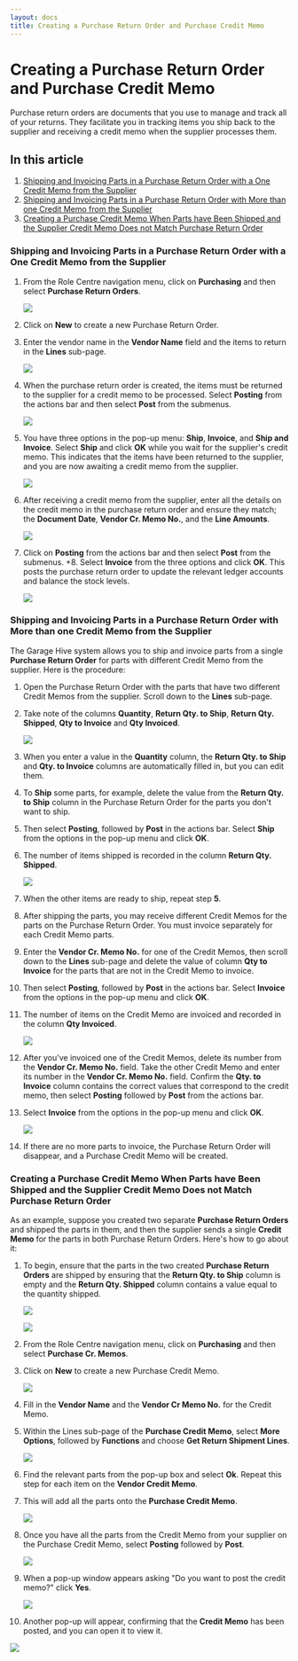 ```yaml
---
layout: docs
title: Creating a Purchase Return Order and Purchase Credit Memo
---
```


# Creating a Purchase Return Order and Purchase Credit Memo
Purchase return orders are documents that you use to manage and track all of your returns. They facilitate you in tracking items you ship back to the supplier and receiving a credit memo when the supplier processes them.

## In this article

1. [Shipping and Invoicing Parts in a Purchase Return Order with a One Credit Memo from the Supplier](#shipping-and-invoicing-parts-in-a-purchase-return-order-with-a-one-credit-memo-from-the-supplier)
2. [Shipping and Invoicing Parts in a Purchase Return Order with More than one Credit Memo from the Supplier](#shipping-and-invoicing-parts-in-a-purchase-return-order-with-more-than-one-credit-memo-from-the-supplier)
3. [Creating a Purchase Credit Memo When Parts have Been Shipped and the Supplier Credit Memo Does not Match Purchase Return Order](#creating-a-purchase-credit-memo-when-parts-have-been-shipped-and-the-supplier-credit-memo-does-not-match-purchase-return-order)


### Shipping and Invoicing Parts in a Purchase Return Order with a One Credit Memo from the Supplier
1. From the Role Centre navigation menu, click on **Purchasing** and then select **Purchase Return Orders**.

   ![](media/garagehive-purchase-return-order-ship-and-invoice1.png)

2. Click on **New** to create a new Purchase Return Order.
3. Enter the vendor name in the **Vendor Name** field and the items to return in the **Lines** sub-page.

   ![](media/garagehive-purchase-return-order-ship-and-invoice2.png)

4. When the purchase return order is created, the items must be returned to the supplier for a credit memo to be processed. Select **Posting** from the actions bar and then select **Post** from the submenus.

   ![](media/garagehive-purchase-return-order-ship-and-invoice3.png)

5. You have three options in the pop-up menu: **Ship**, **Invoice**, and **Ship and Invoice**. Select **Ship** and click **OK** while you wait for the supplier's credit memo. This indicates that the items have been returned to the supplier, and you are now awaiting a credit memo from the supplier.

   ![](media/garagehive-purchase-return-order-ship-and-invoice4.png)

6. After receiving a credit memo from the supplier, enter all the details on the credit memo in the purchase return order and ensure they match; the **Document Date**, **Vendor Cr. Memo No.**, and the **Line Amounts**.

   ![](media/garagehive-purchase-return-order-ship-and-invoice5.png)

7. Click on **Posting** from the actions bar and then select **Post** from the submenus.
+8. Select **Invoice** from the three options and click **OK**. This posts the purchase return order to update the relevant ledger accounts and balance the stock levels.

   ![](media/garagehive-purchase-return-order-ship-and-invoice6.png)


### Shipping and Invoicing Parts in a Purchase Return Order with More than one Credit Memo from the Supplier
The Garage Hive system allows you to ship and invoice parts from a single **Purchase Return Order** for parts with different Credit Memo from the supplier. Here is the procedure:
1. Open the Purchase Return Order with the parts that have two different Credit Memos from the supplier. Scroll down to the **Lines** sub-page.
1. Take note of the columns **Quantity**, **Return Qty. to Ship**, **Return Qty. Shipped**, **Qty to Invoice** and **Qty Invoiced**.

   ![](media/garagehive-purchase-return-order-ship-and-invoice7.png)

1. When you enter a value in the **Quantity** column, the **Return Qty. to Ship** and **Qty. to Invoice** columns are automatically filled in, but you can edit them.
1. To **Ship** some parts, for example, delete the value from the **Return Qty. to Ship** column in the Purchase Return Order for the parts you don't want to ship.
1. Then select **Posting**, followed by **Post** in the actions bar. Select **Ship** from the options in the pop-up menu and click **OK**.
1. The number of items shipped is recorded in the column **Return Qty. Shipped**.

   ![](media/garagehive-purchase-return-order-ship-and-invoice8.gif)

1. When the other items are ready to ship, repeat step **5**.
1. After shipping the parts, you may receive different Credit Memos for the parts on the Purchase Return Order. You must invoice separately for each Credit Memo parts.
1. Enter the **Vendor Cr. Memo No.** for one of the Credit Memos, then scroll down to the **Lines** sub-page and delete the value of column **Qty to Invoice** for the parts that are not in the Credit Memo to invoice.
1. Then select **Posting**, followed by **Post** in the actions bar. Select **Invoice** from the options in the pop-up menu and click **OK**.
1. The number of items on the Credit Memo are invoiced and recorded in the column **Qty Invoiced**.

   ![](media/garagehive-purchase-return-order-ship-and-invoice9.gif)

1. After you've invoiced one of the Credit Memos, delete its number from the **Vendor Cr. Memo No.** field. Take the other Credit Memo and enter its number in the **Vendor Cr. Memo No.** field. Confirm the **Qty. to Invoice** column contains the correct values that correspond to the credit memo, then select **Posting** followed by **Post** from the actions bar.
1. Select **Invoice** from the options in the pop-up menu and click **OK**.

   ![](media/garagehive-purchase-return-order-ship-and-invoice10.gif)

1. If there are no more parts to invoice, the Purchase Return Order will disappear, and a Purchase Credit Memo will be created.

### Creating a Purchase Credit Memo When Parts have Been Shipped and the Supplier Credit Memo Does not Match Purchase Return Order 
As an example, suppose you created two separate **Purchase Return Orders** and shipped the parts in them, and then the supplier sends a single **Credit Memo** for the parts in both Purchase Return Orders. Here's how to go about it:
1. To begin, ensure that the parts in the two created **Purchase Return Orders** are shipped by ensuring that the **Return Qty. to Ship** column is empty and the **Return Qty. Shipped** column contains a value equal to the quantity shipped.

   ![](media/garagehive-purchase-return-order-ship-and-invoice11.png)

   ![](media/garagehive-purchase-return-order-ship-and-invoice12.png)

2. From the Role Centre navigation menu, click on **Purchasing** and then select **Purchase Cr. Memos**.
3. Click on **New** to create a new Purchase Credit Memo.

   ![](media/garagehive-shipped-items-purchase-return-order10.png)

4. Fill in the **Vendor Name** and the **Vendor Cr Memo No.** for the Credit Memo. 
5. Within the Lines sub-page of the **Purchase Credit Memo**, select **More Options**, followed by **Functions** and choose **Get Return Shipment Lines**.

   ![](media/garagehive-shipped-items-purchase-return-order12.png)

6. Find the relevant parts from the pop-up box and select **Ok**. Repeat this step for each item on the **Vendor Credit Memo**.
7. This will add all the parts onto the **Purchase Credit Memo**.

   ![](media/garagehive-shipped-items-purchase-return-order12.gif)

8. Once you have all the parts from the Credit Memo from your supplier on the Purchase Credit Memo, select **Posting** followed by **Post**.  

   ![](media/garagehive-shipped-items-purchase-return-order15.png)

9. When a pop-up window appears asking "Do you want to post the credit memo?" click **Yes**.

   ![](media/garagehive-shipped-items-purchase-return-order8.png)

10. Another pop-up will appear, confirming that the **Credit Memo** has been posted, and you can open it to view it.

   ![](media/garagehive-shipped-items-purchase-return-order17.png)






